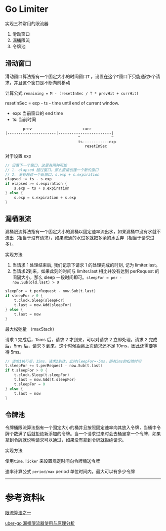 # Go Limiter

实现三种常用的限流器

1. 滑动窗口
2. 漏桶限流
3. 令牌池

## 滑动窗口

滑动窗口算法指有一个固定大小的时间窗口`T` ，设置在这个`T`窗口下只能通过`M`个请求，并且这个窗口是不断向前移动

计算公式 `remaining = M - (resetInSec / T * prevHit + currHit)`

resetInSec = exp - ts - time until end of current window.

* exp: 当前窗口的 end time
* ts: 当前时间

```text                
        prev                       curr
|----------------------|------------------------|
                                 ^              ^
                                 ts------------exp
                                    resetInSec
```

对于设置 exp

```go
// 设置下一个窗口，这里有两种可能
// 1. elapsed 超过窗口，那么直接创建一个新的窗口
// 2. 没有超过一个新窗口，s.exp + s.expiration
elapsed := ts - s.exp
if elapsed >= s.expiration {
    s.exp = ts + s.expiration
} else {
    s.exp = s.expiration + s.exp
}

```

## 漏桶限流

漏桶限流算法指有一个固定大小的漏桶以固定速率流出水，如果漏桶中没有水就不流出（相当于没有请求），如果流通的水过多就把多余的水丢弃（相当于请求过多）。

实现方法

1. 当请求 1 处理结束后, 我们记录下请求 1 的处理完成的时刻, 记为 limiter.last。
2. 当请求2到来，如果此刻的时间与 limiter.last 相比并没有达到 perRequest 的间隔大小，那么 sleep
   一段时间即可。`sleepFor = per - now.Sub(old.last) > 0`

```go
sleepFor = t.perRequest - now.Sub(t.last)
if sleepFor > 0 {
    t.clock.Sleep(sleepFor)
    t.last = now.Add(sleepFor)
} else {
    t.last = now
}
```

最大松弛量 （maxStack）

请求 1 完成后，15ms 后，请求 2 才到来，可以对请求 2 立即处理。请求 2 完成后，5ms 后，请求 3 到来，这个时候距离上次请求还不足
10ms，因此还需要等待 5ms。

```go
// 请求1执行后，15ms，请求2到达，此时sleepFor=-5ms，即有5ms的松弛时间
t.sleepFor += t.perRequest - now.Sub(t.last)
if t.sleepFor > 0 {
    t.clock.Sleep(t.sleepFor)
    t.last = now.Add(t.sleepFor)
    t.sleepFor = 0
} else {
    t.last = now
}
```

## 令牌池

令牌桶限流算法指有一个固定大小的桶并且按照固定速率向其放入令牌，当桶中令牌个数满了后就拒绝新添加的令牌。当一个请求过来时会去桶里拿一个令牌，如果拿到令牌就说明请求可以通过，如果没有拿到令牌就拒绝请求。

实现方法

使用`time.Ticker` 来设置规定时间向令牌桶送令牌

速率计算公式 `period/max` period 单位时间内，最大可以有多少令牌

---

# 参考资料k

[限流算法之一](https://hedzr.com/golang/algorithm/rate-limit-1/)

[uber-go 漏桶限流器使用与原理分析
](https://www.cyhone.com/articles/analysis-of-uber-go-ratelimit/)